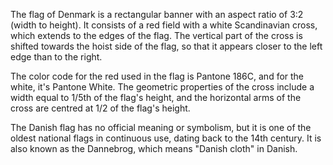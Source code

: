 The flag of Denmark is a rectangular banner with an aspect ratio of 3:2 (width to height). It consists of a red field with a white Scandinavian cross, which extends to the edges of the flag. The vertical part of the cross is shifted towards the hoist side of the flag, so that it appears closer to the left edge than to the right.

The color code for the red used in the flag is Pantone 186C, and for the white, it's Pantone White. The geometric properties of the cross include a width equal to 1/5th of the flag's height, and the horizontal arms of the cross are centred at 1/2 of the flag's height.

The Danish flag has no official meaning or symbolism, but it is one of the oldest national flags in continuous use, dating back to the 14th century. It is also known as the Dannebrog, which means "Danish cloth" in Danish.